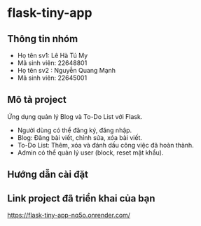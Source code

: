 # flask-tiny-app
## Thông tin nhóm
- Họ tên sv1: Lê Hà Tú My
- Mã sinh viên: 22648801
- Họ tên sv2 : Nguyễn Quang Mạnh
- Mã sinh viên: 22645001

## Mô tả project
Ứng dụng quản lý Blog và To-Do List với Flask.  
- Người dùng có thể đăng ký, đăng nhập.
- Blog: Đăng bài viết, chỉnh sửa, xóa bài viết.
- To-Do List: Thêm, xóa và đánh dấu công việc đã hoàn thành.
- Admin có thể quản lý user (block, reset mật khẩu).

## Hướng dẫn cài đặt
## Link project đã triển khai của bạn
https://flask-tiny-app-nq5o.onrender.com/
